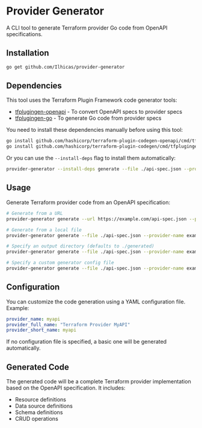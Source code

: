 # Provider Generator

A CLI tool to generate Terraform provider Go code from OpenAPI specifications.

## Installation

```bash
go get github.com/Ilhicas/provider-generator
```

## Dependencies

This tool uses the Terraform Plugin Framework code generator tools:
- [tfplugingen-openapi](https://github.com/hashicorp/terraform-plugin-codegen-openapi) - To convert OpenAPI specs to provider specs
- [tfplugingen-go](https://github.com/hashicorp/terraform-plugin-codegen) - To generate Go code from provider specs

You need to install these dependencies manually before using this tool:

```bash
go install github.com/hashicorp/terraform-plugin-codegen-openapi/cmd/tfplugingen-openapi@latest
go install github.com/hashicorp/terraform-plugin-codegen/cmd/tfplugingen-go@latest
```

Or you can use the `--install-deps` flag to install them automatically:

```bash
provider-generator --install-deps generate --file ./api-spec.json --provider-name example
```

## Usage

Generate Terraform provider code from an OpenAPI specification:

```bash
# Generate from a URL
provider-generator generate --url https://example.com/api-spec.json --provider-name example

# Generate from a local file
provider-generator generate --file ./api-spec.json --provider-name example

# Specify an output directory (defaults to ./generated)
provider-generator generate --file ./api-spec.json --provider-name example --output ./my-provider

# Specify a custom generator config file
provider-generator generate --file ./api-spec.json --provider-name example --config ./my-config.yml
```

## Configuration

You can customize the code generation using a YAML configuration file. Example:

```yaml
provider_name: myapi
provider_full_name: "Terraform Provider MyAPI"
provider_short_name: myapi
```

If no configuration file is specified, a basic one will be generated automatically.

## Generated Code

The generated code will be a complete Terraform provider implementation based on the OpenAPI specification. It includes:

- Resource definitions
- Data source definitions
- Schema definitions
- CRUD operations
